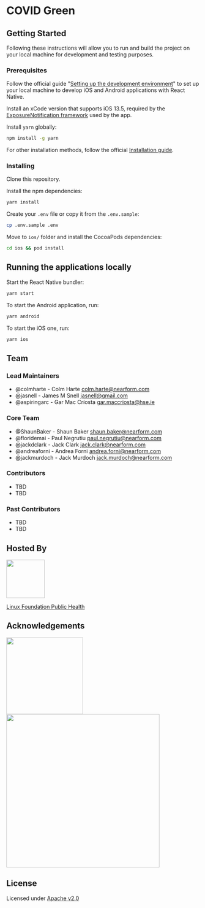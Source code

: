 # COVID Green

## Getting Started

Following these instructions will allow you to run and build the project on your local machine for development and testing purposes.

### Prerequisites

Follow the official guide "[Setting up the development environment](https://reactnative.dev/docs/environment-setup)" to set up your local machine to develop iOS and Android applications with React Native.

Install an xCode version that supports iOS 13.5, required by the [ExposureNotification framework](https://developer.apple.com/documentation/exposurenotification) used by the app.

Install `yarn` globally:

```bash
npm install -g yarn
```

For other installation methods, follow the official [Installation guide](https://classic.yarnpkg.com/en/docs/install).

### Installing

Clone this repository.

Install the npm dependencies:

```bash
yarn install
```

Create your `.env` file or copy it from the `.env.sample`:

```bash
cp .env.sample .env
```

Move to `ios/` folder and install the CocoaPods dependencies:

```bash
cd ios && pod install
```

## Running the applications locally

Start the React Native bundler:

```bash
yarn start
```

To start the Android application, run:

```bash
yarn android
```

To start the iOS one, run:

```bash
yarn ios
```

## Team

### Lead Maintainers

* @colmharte - Colm Harte <colm.harte@nearform.com>
* @jasnell - James M Snell <jasnell@gmail.com>
* @aspiringarc - Gar Mac Críosta <gar.maccriosta@hse.ie>

### Core Team

* @ShaunBaker - Shaun Baker <shaun.baker@nearform.com>
* @floridemai - Paul Negrutiu <paul.negrutiu@nearform.com>
* @jackdclark - Jack Clark <jack.clark@nearform.com>
* @andreaforni - Andrea Forni <andrea.forni@nearform.com>
* @jackmurdoch - Jack Murdoch <jack.murdoch@nearform.com>

### Contributors

* TBD
* TBD

### Past Contributors

* TBD
* TBD

## Hosted By

<img alttext="Linux Foundation Public Health Logo" src="https://www.lfph.io/wp-content/themes/cncf-theme/images/lfph/faces-w_2000.png" width="100">

[Linux Foundation Public Health](https://lfph.io)

## Acknowledgements

<a href="https://www.hse.ie"><img alttext="HSE Ireland Logo" src="https://www.hse.ie/images/hse.jpg" width="200" /></a><a href="https://nearform.com"><img alttext="NearForm Logo" src="https://openjsf.org/wp-content/uploads/sites/84/2019/04/nearform.png" width="400" /></a>

## License

Licensed under [Apache v2.0](LICENSE)
